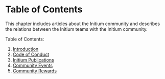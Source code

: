 # Table of Contents

This chapter includes articles about the Initium community and describes the relations between the Initium teams with the Initium community.&#x20;

Table of Contents:

1. [Introduction](introduction.md)
2. [Code of Conduct](initiumer-code-of-conduct.md)
3. [Initium Publications](community-publications.md)
4. [Community Events](community-events.md)
5. [Community Rewards](community-rewards.md)

